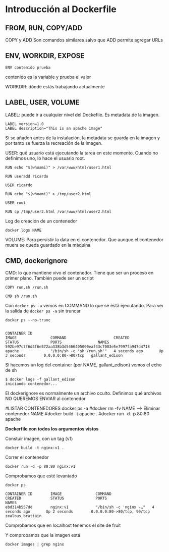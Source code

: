 Introducción al Dockerfile
============================

FROM, RUN, COPY/ADD
--------------------

COPY y ADD Son comandos similares salvo que ADD permite agregar URLs


ENV, WORKDIR, EXPOSE
-----------------------

    ENV contenido prueba
    
contenido es la variable y prueba el valor


WORKDIR: dónde estás trabajando actualmente


LABEL, USER, VOLUME
----------------------

LABEL: puede ir a cualquier nivel del Dockefile. Es metadata de la imagen. 

    LABEL version=1.0
    LABEL description="This is an apache image"
    
Si se añaden antes de la instalación, la metadata se guarda en la imagen y por tanto se fuerza la recreación de la imagen.


USER: qué usuario está ejecutando la tarea en este momento. 
Cuando no definimos uno, lo hace el usuario root.

    RUN echo "$(whoami)" > /var/www/html/user1.html
    
    RUN useradd ricardo
    
    USER ricardo
    
    RUN echo "$(whoami)" > /tmp/user2.html 
    
    USER root
    
    RUN cp /tmp/user2.html /var/www/html/user2.html


Log de creación de un contenedor

    docker logs NAME
    
    
VOLUME: Para persistir la data en el contenedor. Que aunque el contenedor muera se queda guardado
 en la máquina
 
 
CMD, dockerignore
---------------------

CMD: lo que mantiene vivo el contenedor. Tiene que ser un proceso en primer plano.
También puede ser un script

    COPY run.sh /run.sh
    
    CMD sh /run.sh

Con  `docker ps -a` vemos en COMMAND lo que se está ejecutando. 
Para ver la salida de `docker ps -a` sin truncar
 
    docker ps --no-trunc


    CONTAINER ID                                                       IMAGE               COMMAND                     CREATED             STATUS              PORTS                NAMES
    592be97c7f6d4f6e572aa338b3d5466405000eaf43c7083e5e7997fa947d4718   apache              "/bin/sh -c 'sh /run.sh'"   4 seconds ago       Up 3 seconds        0.0.0.0:80->80/tcp   gallant_edison

Si hacemos un log del container (por NAME, gallant_edison) vemos el echo de sh

    $ docker logs -f gallant_edison
    iniciando contenedor...


El dockerignore es normalmente un archivo oculto. 
Definimos qué archivos NO QUEREMOS ENVIAR al contenedor


#LISTAR CONTENEDORES docker ps -a
#docker rm -fv NAME --> Eliminar contenedor NAME
#docker build -t apache .
#docker run -d -p 80:80 apache

**Dockerfile con todos los argumentos vistos**

Constuir imagen, con un tag (v1)

    docker build -t nginx:v1 .
    
Correr el contenedor

    docker run -d -p 80:80 nginx:v1
    
Comprobamos que esté levantado
    
    docker ps 
    
    CONTAINER ID        IMAGE               COMMAND                  CREATED             STATUS              PORTS                        NAMES
    ebd314b557dd        nginx:v1            "/bin/sh -c 'nginx -…"   4 seconds ago       Up 2 seconds        0.0.0.0:80->80/tcp, 90/tcp   zealous_brattain
  
Comprobamos que en localhost tenemos el site de fruit

Y comprobamos que la imagen está

    docker images | grep nginx

